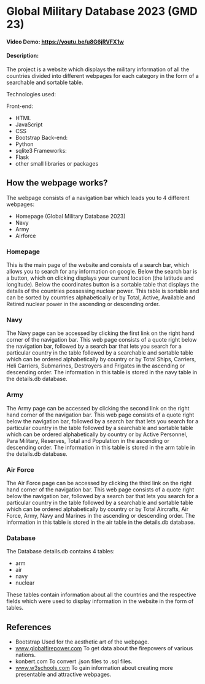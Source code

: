 # Global Military Database 2023 (GMD 23)
#### Video Demo:  <https://youtu.be/u8G6jRVFX1w>
#### Description:

The project is a website which displays the military information of all the countries divided into different webpages for each category in the form of a searchable and sortable table.

Technologies used:

Front-end:
- HTML
- JavaScript
- CSS
- Bootstrap
Back-end:
- Python
- sqlite3
Frameworks:
- Flask
- other small libraries or packages

## How the webpage works?

The webpage consists of a navigation bar which leads you to 4 different webpages:

- Homepage (Global Military Database 2023)
- Navy
- Army
- Airforce

### Homepage

This is the main page of the website and consists of a search bar, which allows you to search for any information on google.
Below the search bar is a button, which on clicking displays your current location (the latitude and longitude).
Below the coordinates button is a sortable table that displays the details of the countries possessing nuclear power. This table is sortable
and can be sorted by countries alphabetically or by Total, Active, Available and Retired nuclear power in the ascending or descending order.

### Navy

The Navy page can be accessed by clicking the first link on the right hand corner of the navigation bar. This web page consists of a quote right below the navigation bar, followed by a search bar that lets you search for a particular country in the table followed by a searchable and sortable table which can be ordered alphabetically by country or by Total Ships, Carriers, Heli Carriers, Submarines, Destroyers and Frigates in the ascending or descending order.
The information in this table is stored in the navy table in the details.db database.

### Army

The Army page can be accessed by clicking the second link on the right hand corner of the navigation bar. This web page consists of a quote right below the navigation bar, followed by a search bar that lets you search for a particular country in the table followed by a searchable and sortable table which can be ordered alphabetically by country or by Active Personnel, Para Military, Reserves, Total and Population in the ascending or descending order.
The information in this table is stored in the arm table in the details.db database.

### Air Force

The Air Force page can be accessed by clicking the third link on the right hand corner of the navigation bar. This web page consists of a quote right below the navigation bar, followed by a search bar that lets you search for a particular country in the table followed by a searchable and sortable table which can be ordered alphabetically by country or by Total Aircrafts, Air Force, Army, Navy and Marines in the ascending or descending order.
The information in this table is stored in the air table in the details.db database.

### Database

The Database details.db contains 4 tables:
- arm
- air
- navy
- nuclear

These tables contain information about all the countries and the respective fields which were used to display information in the website in the form of tables.

## References

- Bootstrap
    Used for the aesthetic art of the webpage.
- www.globalfirepower.com
    To get data about the firepowers of various nations.
- konbert.com
    To convert .json files to .sql files.
- www.w3schools.com
    To gain information about creating more presentable and attractive webpages.
